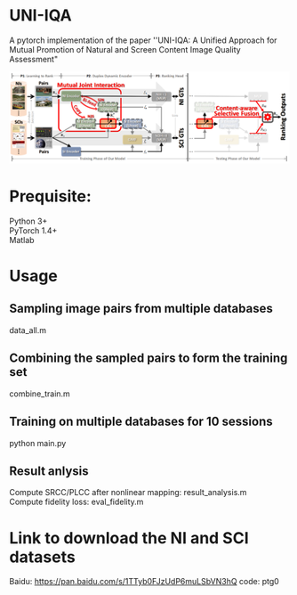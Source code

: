 # UNI-IQA
A pytorch implementation of the paper ''UNI-IQA: A Unified Approach for Mutual Promotion of Natural and Screen Content Image Quality Assessment"

![image](https://github.com/democode123/UNI-IQA/blob/main/pipeline.png)

# Prequisite:
Python 3+  
PyTorch 1.4+  
Matlab  

# Usage
## Sampling image pairs from multiple databases
data_all.m  
## Combining the sampled pairs to form the training set
combine_train.m  
## Training on multiple databases for 10 sessions
python main.py
## Result anlysis
Compute SRCC/PLCC after nonlinear mapping: result_analysis.m  
Compute fidelity loss: eval_fidelity.m

# Link to download the NI and SCI datasets
Baidu: https://pan.baidu.com/s/1TTyb0FJzUdP6muLSbVN3hQ  code: ptg0

